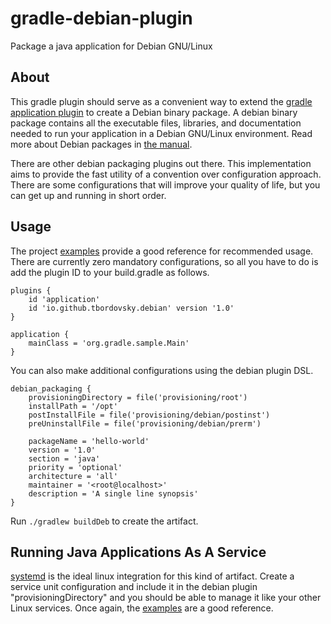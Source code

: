 # gradle-debian-plugin
Package a java application for Debian GNU/Linux

## About
This gradle plugin should serve as a convenient way to extend the [gradle application plugin](https://docs.gradle.org/current/userguide/application_plugin.html) to create a Debian binary package. A debian binary package contains all the executable files, libraries, and documentation needed to run your application in a Debian GNU/Linux environment. Read more about Debian packages in [the manual](https://www.debian.org/doc/manuals/debian-faq/pkg-basics.en.html).

There are other debian packaging plugins out there. This implementation aims to provide the fast utility of a convention over configuration approach. There are some configurations that will improve your quality of life, but you can get up and running in short order.

## Usage
The project [examples](examples) provide a good reference for recommended usage. There are currently zero mandatory configurations, so all you have to do is add the plugin ID to your build.gradle as follows.

```
plugins {
    id 'application'
    id 'io.github.tbordovsky.debian' version '1.0'
}

application {
    mainClass = 'org.gradle.sample.Main'
}
```

You can also make additional configurations using the debian plugin DSL.

```
debian_packaging {
    provisioningDirectory = file('provisioning/root')
    installPath = '/opt'
    postInstallFile = file('provisioning/debian/postinst')
    preUninstallFile = file('provisioning/debian/prerm')

    packageName = 'hello-world'
    version = '1.0'
    section = 'java'
    priority = 'optional'
    architecture = 'all'
    maintainer = '<root@localhost>'
    description = 'A single line synopsis'
}
```

Run `./gradlew buildDeb` to create the artifact.

## Running Java Applications As A Service
[systemd](https://systemd.io/) is the ideal linux integration for this kind of artifact. Create a service unit configuration and include it in the debian plugin "provisioningDirectory" and you should be able to manage it like your other Linux services. Once again, the [examples](examples) are a good reference.
